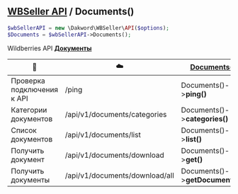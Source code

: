 ## [WBSeller API](/docs/API.md) / Documents()

```php
$wbSellerAPI = new \Dakword\WBSeller\API($options);
$Documents = $wbSellerAPI->Documents();
```

Wildberries API [**Документы**](https://openapi.wb.ru/documents/api/ru/)

| :speech_balloon: | :cloud: | [Documents()](/src/API/Endpoint/Documents.php) |
| ---------------- | ------- | --------------------------------------------- |
| Проверка подключения к API | /ping                          | Documents()->**ping()**         |
| Категории документов       | /api/v1/documents/categories   | Documents()->**categories()**   |
| Список документов          | /api/v1/documents/list         | Documents()->**list()**         |
| Получить документ          | /api/v1/documents/download     | Documents()->**get()**          |
| Получить документы         | /api/v1/documents/download/all | Documents()->**getDocuments()** |